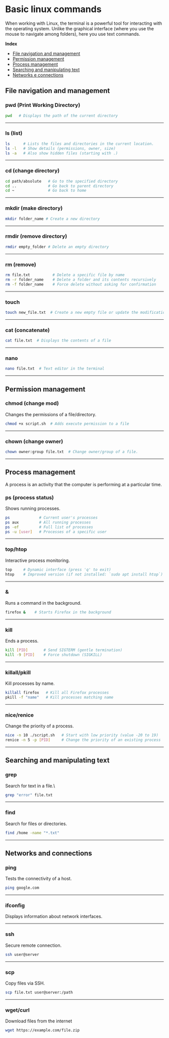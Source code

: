 # Basic linux commands

When working with Linux, the terminal is a powerful tool for interacting with the operating system. Unlike the graphical interface (where you use the mouse to navigate among folders), here you use text commands.

**Index**
- [File navigation and management](#file-navigation-and-management)
- [Permission management](#permission-management)
- [Process management](#process-management)
- [Searching and manipulating text](#searching-and-manipulating-text)
- [Networks e connections](#networks-and-connections)

## File navigation and management

### pwd (Print Working Directory)

```bash
pwd   # Displays the path of the current directory
```

---

### ls (list)

```bash
ls      # Lists the files and directories in the current location.
ls -l   # Show details (permissions, owner, size)
ls -a   # Also show hidden files (starting with .)
```

---

### cd (change directory)


```bash
cd path/absolute   # Go to the specified directory
cd ..              # Go back to parent directory
cd ~               # Go back to home
```

---

### mkdir (make directory)

```bash
mkdir folder_name # Create a new directory
```

---

### rmdir (remove directory)

```bash
rmdir empty_folder # Delete an empty directory
```

---

### rm (remove)

```bash
rm file.txt          # Delete a specific file by name
rm -r folder_name    # Delete a folder and its contents recursively
rm -f folder_name    # Force delete without asking for confirmation
```

---

### touch

```bash
touch new_file.txt  # Create a new empty file or update the modification date
```

---

### cat (concatenate)

```bash
cat file.txt  # Displays the contents of a file
```

---

### nano

```bash
nano file.txt  # Text editor in the terminal
```

---

## Permission management

### chmod (change mod)
Changes the permissions of a file/directory.

```bash
chmod +x script.sh  # Adds execute permission to a file
```

---

### chown (change owner)

```bash
chown owner:group file.txt  # Change owner/group of a file.
```

---

## Process management
A process is an activity that the computer is performing at a particular time.

### ps (process status)
Shows running processes.
```bash
ps             # Current user's processes
ps aux         # All running processes
ps -ef         # Full list of processes
ps -u [user]   # Processes of a specific user
```

---

### top/htop
Interactive process monitoring.
```bash
top     # Dynamic interface (press 'q' to exit)
htop    # Improved version (if not installed: `sudo apt install htop`)
```

---

### &
Runs a command in the background.
```bash
firefox &    # Starts Firefox in the background
```

---

### kill
Ends a process.
```bash
kill [PID]       # Send SIGTERM (gentle termination)
kill -9 [PID]    # Force shutdown (SIGKILL)
```

---

### killall/pkill
Kill processes by name.
```bash
killall firefox   # Kill all Firefox processes
pkill -f "name"   # Kill processes matching name
```

---

### nice/renice
Change the priority of a process.
```bash
nice -n 10 ./script.sh   # Start with low priority (value -20 to 19)
renice -n 5 -p [PID]     # Change the priority of an existing process
```
---

## Searching and manipulating text

### grep
Search for text in a file.\

```bash
grep "error" file.txt
```

---

### find
Search for files or directories.

```bash
find /home -name "*.txt"
```

---

## Networks and connections

### ping
Tests the connectivity of a host.

```bash
ping google.com
```

---

### ifconfig
Displays information about network interfaces.

---

### ssh
Secure remote connection.

```bash
ssh user@server
```

---

### scp
Copy files via SSH.

```bash
scp file.txt user@server:/path
```

---

### wget/curl
Download files from the internet

```bash
wget https://example.com/file.zip
```